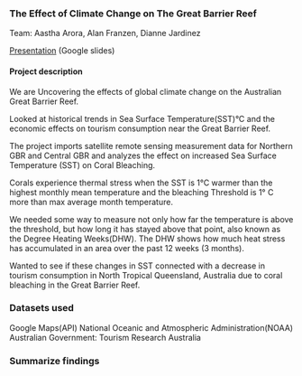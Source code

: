 ### The Effect of Climate Change on The Great Barrier Reef

Team: Aastha Arora, Alan Franzen, Dianne Jardinez

[Presentation](https://docs.google.com/presentation/d/12Ht8ZEcmuWUNDNb-ccjsUEraP6oKfDfq5JlL08IDAG4/edit?usp=sharing) (Google slides)

#### Project description
We are Uncovering the effects of global climate change on the Australian Great Barrier Reef.

Looked at historical trends in Sea Surface Temperature(SST)°C and the economic effects on tourism consumption near the Great Barrier Reef.  

The project imports satellite remote sensing measurement data for Northern GBR and Central GBR and analyzes the effect on increased Sea Surface Temperature (SST) on Coral Bleaching.

Corals experience thermal stress when the SST is 1°C warmer than the highest monthly mean temperature and the bleaching Threshold is 1° C more than max average month temperature.

We needed some way to measure not only how far the temperature is above the threshold, but how long it has stayed above that point, also known as the Degree Heating Weeks(DHW). The DHW shows how much heat stress has accumulated in an area over the past 12 weeks (3 months).

Wanted to see if these changes in SST connected with a decrease in tourism consumption in North Tropical Queensland, Australia due to coral bleaching in the Great Barrier Reef.

### Datasets used
Google Maps(API)
National Oceanic and Atmospheric Administration(NOAA)
Australian Government: Tourism Research Australia

### Summarize findings